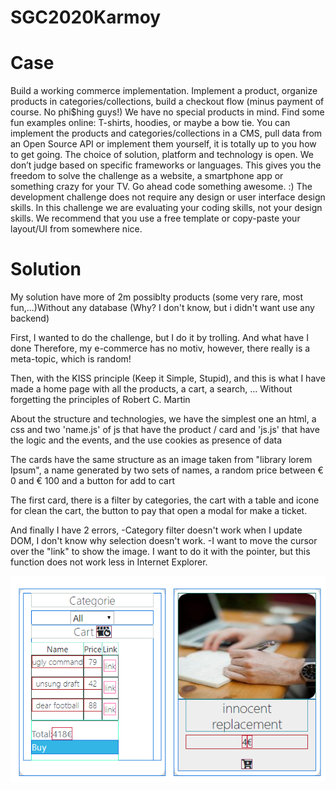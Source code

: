 # SGC2020Karmoy

# Case
Build a working commerce implementation. Implement a product, organize products in categories/collections, build a checkout flow (minus payment of course. No phi$hing guys!) We have no special products in mind. Find some fun examples online: T-shirts, hoodies, or maybe a bow tie. You can implement the products and categories/collections in a CMS, pull data from an Open Source API or implement them yourself, it is totally up to you how to get going.  The choice of solution, platform and technology is open. We don’t judge based on specific frameworks or languages. This gives you the freedom to solve the challenge as a website, a smartphone app or something crazy for your TV. Go ahead code something awesome. :)  The development challenge does not require any design or user interface design skills. In this challenge we are evaluating your coding skills, not your design skills. We recommend that you use a free template or copy-paste your layout/UI from somewhere nice.

# Solution
My solution have more of 2m possiblty products (some very rare, most fun,...)Without any database (Why? I don't know, but i didn't want use any backend) 

First, I wanted to do the challenge, but I do it by trolling.
And what have I done Therefore, my e-commerce has no motiv, however, there really is a meta-topic, which is random!

Then, with the KISS principle (Keep it Simple, Stupid), and this is what I have made a home page with all the products, a cart, a search, ... Without forgetting the principles of Robert C. Martin

About the structure and technologies, we have the simplest one an html, a css and two 'name.js' of js that have the product / card and 'js.js' that have the logic and the events, and the use cookies as presence of data



The cards have the same structure as an image taken from "library lorem Ipsum", a name generated by two sets of names, a random price between € 0 and € 100 and a button for add to cart

The first card, there is a filter by categories, the cart with a table and icone for clean the cart,  the button to pay that open a modal for make a ticket.

And finally I have 2 errors,
-Category filter doesn't work when I update DOM, I don't know why selection doesn't work.
-I want to move the cursor over the "link" to show the image. I want to do it with the pointer, but this function does not work less in Internet Explorer.

![image info](https://raw.githubusercontent.com/KarmoyBt/SGC2020Karmoy/master/Carta.png)
